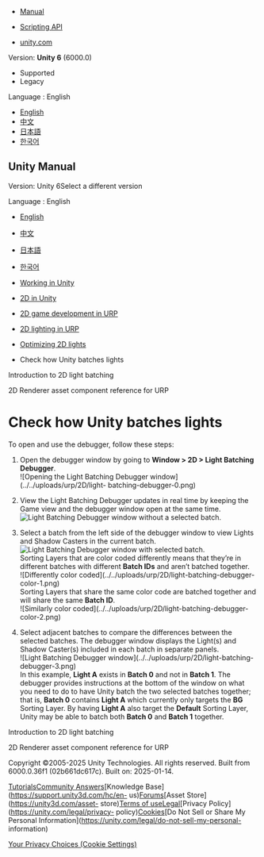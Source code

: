 [](https://docs.unity3d.com)

  * [Manual](../Manual/index.html)
  * [Scripting API](../ScriptReference/index.html)

  * [unity.com](https://unity.com/)

Version: **Unity 6** (6000.0)

  * Supported
  * Legacy

Language : English

  * [English](/Manual/urp/2d-light-batching-debugger.html)
  * [中文](/cn/current/Manual/urp/2d-light-batching-debugger.html)
  * [日本語](/ja/current/Manual/urp/2d-light-batching-debugger.html)
  * [한국어](/kr/current/Manual/urp/2d-light-batching-debugger.html)

[](https://docs.unity3d.com)

## Unity Manual

Version: Unity 6Select a different version

Language : English

  * [English](/Manual/urp/2d-light-batching-debugger.html)
  * [中文](/cn/current/Manual/urp/2d-light-batching-debugger.html)
  * [日本語](/ja/current/Manual/urp/2d-light-batching-debugger.html)
  * [한국어](/kr/current/Manual/urp/2d-light-batching-debugger.html)

  * [Working in Unity](../working-in-unity.html)
  * [2D in Unity](../Unity2D.html)
  * [2D game development in URP](../2d-urp-landing.html)
  * [2D lighting in URP](../urp/2d-index.html)
  * [Optimizing 2D lights](../urp/2d-light-optimize.html)
  * Check how Unity batches lights

[](../urp/2d-light-batching-intro.html)

Introduction to 2D light batching

[](../urp/2DRendererData-overview.html)

2D Renderer asset component reference for URP

# Check how Unity batches lights

To open and use the debugger, follow these steps:

  1. Open the debugger window by going to **Window > 2D > Light Batching Debugger**.  
![Opening the Light Batching Debugger window](../../uploads/urp/2D/light-
batching-debugger-0.png)

  2. View the Light Batching Debugger updates in real time by keeping the Game view and the debugger window open at the same time.  
![Light Batching Debugger window without a selected
batch.](../../uploads/urp/2D/light-batching-debugger-1.png)

  3. Select a batch from the left side of the debugger window to view Lights and Shadow Casters in the current batch.  
![Light Batching Debugger window with selected
batch.](../../uploads/urp/2D/light-batching-debugger-2.png)  
Sorting Layers that are color coded differently means that they’re in
different batches with different **Batch IDs** and aren’t batched together.  
![Differently color coded](../../uploads/urp/2D/light-batching-debugger-
color-1.png)  
Sorting Layers that share the same color code are batched together and will
share the same **Batch ID**.  
![Similarly color coded](../../uploads/urp/2D/light-batching-debugger-
color-2.png)

  4. Select adjacent batches to compare the differences between the selected batches. The debugger window displays the Light(s) and Shadow Caster(s) included in each batch in separate panels.  
![Light Batching Debugger window](../../uploads/urp/2D/light-batching-
debugger-3.png)  
In this example, **Light A** exists in **Batch 0** and not in **Batch 1**. The
debugger provides instructions at the bottom of the window on what you need to
do to have Unity batch the two selected batches together; that is, **Batch 0**
contains **Light A** which currently only targets the **BG** Sorting Layer. By
having **Light A** also target the **Default** Sorting Layer, Unity may be
able to batch both **Batch 0** and **Batch 1** together.

[](../urp/2d-light-batching-intro.html)

Introduction to 2D light batching

[](../urp/2DRendererData-overview.html)

2D Renderer asset component reference for URP

Copyright ©2005-2025 Unity Technologies. All rights reserved. Built from
6000.0.36f1 (02b661dc617c). Built on: 2025-01-14.

[Tutorials](https://learn.unity.com/)[Community
Answers](https://answers.unity3d.com)[Knowledge
Base](https://support.unity3d.com/hc/en-
us)[Forums](https://forum.unity3d.com)[Asset Store](https://unity3d.com/asset-
store)[Terms of
use](https://docs.unity3d.com/Manual/TermsOfUse.html)[Legal](https://unity.com/legal)[Privacy
Policy](https://unity.com/legal/privacy-
policy)[Cookies](https://unity.com/legal/cookie-policy)[Do Not Sell or Share
My Personal Information](https://unity.com/legal/do-not-sell-my-personal-
information)

[Your Privacy Choices (Cookie Settings)](javascript:void\(0\);)


